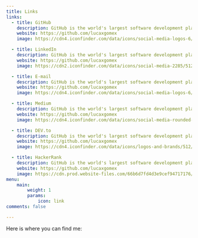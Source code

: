 ```yaml
---
title: Links
links:
  - title: GitHub
    description: GitHub is the world's largest software development platform.
    website: https://github.com/lucaxgomex
    image: https://cdn4.iconfinder.com/data/icons/social-media-logos-6/512/71-github-256.png

  - title: LinkedIn
    description: GitHub is the world's largest software development platform.
    website: https://github.com/lucaxgomex
    image: https://cdn2.iconfinder.com/data/icons/social-media-2285/512/1_Linkedin_unofficial_colored_svg-512.png

  - title: E-mail
    description: GitHub is the world's largest software development platform.
    website: https://github.com/lucaxgomex
    image: https://cdn4.iconfinder.com/data/icons/social-media-logos-6/512/74-outlook-256.png

  - title: Medium
    description: GitHub is the world's largest software development platform.
    website: https://github.com/lucaxgomex
    image: https://cdn4.iconfinder.com/data/icons/social-media-rounded-corners/512/Medium_rounded_cr-512.png

  - title: DEV.to
    description: GitHub is the world's largest software development platform.
    website: https://github.com/lucaxgomex
    image: https://cdn4.iconfinder.com/data/icons/logos-and-brands/512/84_Dev_logo_logos-256.png

  - title: HackerRank
    description: GitHub is the world's largest software development platform.
    website: https://github.com/lucaxgomex
    image: https://cdn.prod.website-files.com/66b6d7fd4d3e9cef94717176/670ee06a416476e6459b791a_LogoDark.svg 
menu:
    main: 
        weight: 1
        params:
            icon: link
comments: false

---
```


<!-- https://www.iconfinder.com/search?q=microsoft -->

Here is where you can find me: